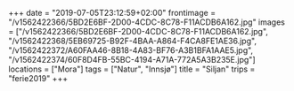 +++
date = "2019-07-05T23:12:59+02:00"
frontimage = "/v1562422366/5BD2E6BF-2D00-4CDC-8C78-F11ACDB6A162.jpg"
images = ["/v1562422366/5BD2E6BF-2D00-4CDC-8C78-F11ACDB6A162.jpg", "/v1562422368/5EB69725-B92F-4BAA-A864-F4CA8FE1AE36.jpg", "/v1562422372/A60FAA46-8B18-4A83-BF76-A3B1BFA1AAE5.jpg", "/v1562422374/60F8D4FB-55BC-4194-A71A-772A5A3B235E.jpg"]
locations = ["Mora"]
tags = ["Natur", "Innsjø"]
title = "Siljan"
trips = "ferie2019"
+++

